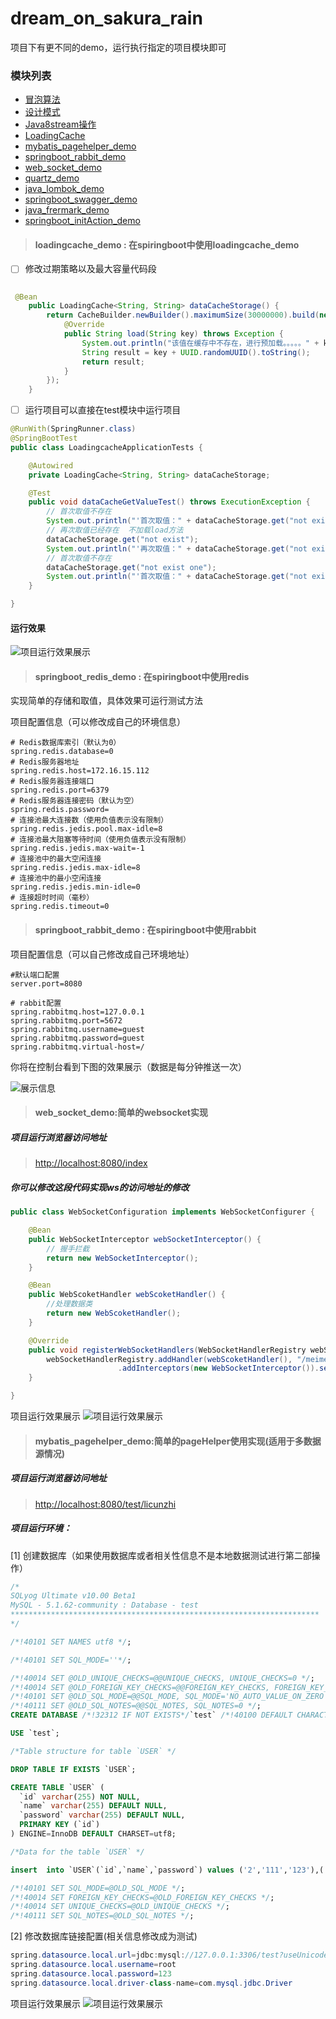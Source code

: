 # dream_on_sakura_rain
项目下有更不同的demo，运行执行指定的项目模块即可

### 模块列表
- [冒泡算法](https://github.com/licunzhi/dream_on_sakura_rain/tree/master/bubble_sorting_demo)
- [设计模式](https://github.com/licunzhi/dream_on_sakura_rain/tree/master/java_design_model_demo)
- [Java8stream操作](https://github.com/licunzhi/dream_on_sakura_rain/tree/master/java_stream_demo)
- [LoadingCache](https://github.com/licunzhi/dream_on_sakura_rain/tree/master/loadingcache_demo)
- [mybatis_pagehelper_demo](https://github.com/licunzhi/dream_on_sakura_rain/tree/master/mybatis_pagehelper_demo)
- [springboot_rabbit_demo](https://github.com/licunzhi/dream_on_sakura_rain/tree/master/springboot_rabbit_demo)
- [web_socket_demo](https://github.com/licunzhi/dream_on_sakura_rain/tree/master/web_socket_demo)
- [quartz_demo](https://github.com/licunzhi/dream_on_sakura_rain/tree/master/quartz_demo)
- [java_lombok_demo](https://github.com/licunzhi/dream_on_sakura_rain/tree/master/java_lombok_demo)
- [springboot_swagger_demo](https://github.com/licunzhi/dream_on_sakura_rain/tree/master/springboot_swagger_demo)
- [java_frermark_demo](https://github.com/licunzhi/dream_on_sakura_rain/tree/master/java_frermark_demo)
- [springboot_initAction_demo](https://github.com/licunzhi/dream_on_sakura_rain/tree/master/springboot_initAction_demo)

> #### loadingcache_demo : 在spiringboot中使用loadingcache_demo


- [ ] 修改过期策略以及最大容量代码段

```java

 @Bean
    public LoadingCache<String, String> dataCacheStorage() {
        return CacheBuilder.newBuilder().maximumSize(30000000).build(new CacheLoader<String, String>() {
            @Override
            public String load(String key) throws Exception {
                System.out.println("该值在缓存中不存在，进行预加载。。。。。" + key);
                String result = key + UUID.randomUUID().toString();
                return result;
            }
        });
    }
```

- [ ] 运行项目可以直接在test模块中运行项目
```java
@RunWith(SpringRunner.class)
@SpringBootTest
public class LoadingcacheApplicationTests {

	@Autowired
	private LoadingCache<String, String> dataCacheStorage;

	@Test
	public void dataCacheGetValueTest() throws ExecutionException {
		// 首次取值不存在
		System.out.println("'首次取值：" + dataCacheStorage.get("not exist"));
		// 再次取值已经存在  不加载load方法
		dataCacheStorage.get("not exist");
		System.out.println("'再次取值：" + dataCacheStorage.get("not exist"));
		// 首次取值不存在
		dataCacheStorage.get("not exist one");
		System.out.println("'首次取值：" + dataCacheStorage.get("not exist one"));
	}

}

```

#### 运行效果
![项目运行效果展示](https://github.com/licunzhi/dream_on_sakura_rain/blob/master/loadingcache_demo/images/result.png)

> #### springboot_redis_demo : 在spiringboot中使用redis

实现简单的存储和取值，具体效果可运行测试方法

项目配置信息（可以修改成自己的环境信息）
```properties
# Redis数据库索引（默认为0）
spring.redis.database=0
# Redis服务器地址
spring.redis.host=172.16.15.112
# Redis服务器连接端口
spring.redis.port=6379
# Redis服务器连接密码（默认为空）
spring.redis.password=
# 连接池最大连接数（使用负值表示没有限制）
spring.redis.jedis.pool.max-idle=8
# 连接池最大阻塞等待时间（使用负值表示没有限制）
spring.redis.jedis.max-wait=-1
# 连接池中的最大空闲连接
spring.redis.jedis.max-idle=8
# 连接池中的最小空闲连接
spring.redis.jedis.min-idle=0
# 连接超时时间（毫秒）
spring.redis.timeout=0
```

> #### springboot_rabbit_demo : 在spiringboot中使用rabbit

项目配置信息（可以自己修改成自己环境地址）
```properties
#默认端口配置
server.port=8080

# rabbit配置
spring.rabbitmq.host=127.0.0.1
spring.rabbitmq.port=5672
spring.rabbitmq.username=guest
spring.rabbitmq.password=guest
spring.rabbitmq.virtual-host=/
```

你将在控制台看到下图的效果展示（数据是每分钟推送一次）

![展示信息](https://github.com/licunzhi/dream_on_sakura_rain/blob/master/springboot_rabbit_demo/images/result.png)

> #### web_socket_demo:简单的websocket实现

#####  项目运行浏览器访问地址
> [http://localhost:8080/index](http://127.0.0.1:8080/index)

##### 你可以修改这段代码实现ws的访问地址的修改
```java
public class WebSocketConfiguration implements WebSocketConfigurer {

    @Bean
    public WebSocketInterceptor webSocketInterceptor() {
        // 握手拦截
        return new WebSocketInterceptor();
    }

    @Bean
    public WebScoketHandler webScoketHandler() {
        //处理数据类
        return new WebScoketHandler();
    }

    @Override
    public void registerWebSocketHandlers(WebSocketHandlerRegistry webSocketHandlerRegistry) {
        webSocketHandlerRegistry.addHandler(webScoketHandler(), "/meimei/websocket")
                        .addInterceptors(new WebSocketInterceptor()).setAllowedOrigins("*");
    }

}
```

项目运行效果展示
![项目运行效果展示](https://github.com/licunzhi/dream_on_sakura_rain/blob/master/web_socket_demo/images/result.png)



> #### mybatis_pagehelper_demo:简单的pageHelper使用实现(适用于多数据源情况)

#####  项目运行浏览器访问地址
> [http://localhost:8080/test/licunzhi](http://127.0.0.1:8080/test/licunzhi)

##### 项目运行环境：

[1] 创建数据库（如果使用数据库或者相关性信息不是本地数据测试进行第二部操作）
```sql
/*
SQLyog Ultimate v10.00 Beta1
MySQL - 5.1.62-community : Database - test
*********************************************************************
*/

/*!40101 SET NAMES utf8 */;

/*!40101 SET SQL_MODE=''*/;

/*!40014 SET @OLD_UNIQUE_CHECKS=@@UNIQUE_CHECKS, UNIQUE_CHECKS=0 */;
/*!40014 SET @OLD_FOREIGN_KEY_CHECKS=@@FOREIGN_KEY_CHECKS, FOREIGN_KEY_CHECKS=0 */;
/*!40101 SET @OLD_SQL_MODE=@@SQL_MODE, SQL_MODE='NO_AUTO_VALUE_ON_ZERO' */;
/*!40111 SET @OLD_SQL_NOTES=@@SQL_NOTES, SQL_NOTES=0 */;
CREATE DATABASE /*!32312 IF NOT EXISTS*/`test` /*!40100 DEFAULT CHARACTER SET latin1 */;

USE `test`;

/*Table structure for table `USER` */

DROP TABLE IF EXISTS `USER`;

CREATE TABLE `USER` (
  `id` varchar(255) NOT NULL,
  `name` varchar(255) DEFAULT NULL,
  `password` varchar(255) DEFAULT NULL,
  PRIMARY KEY (`id`)
) ENGINE=InnoDB DEFAULT CHARSET=utf8;

/*Data for the table `USER` */

insert  into `USER`(`id`,`name`,`password`) values ('2','111','123'),('3','222','123'),('4','333','123'),('5','444','456'),('6','55','466');

/*!40101 SET SQL_MODE=@OLD_SQL_MODE */;
/*!40014 SET FOREIGN_KEY_CHECKS=@OLD_FOREIGN_KEY_CHECKS */;
/*!40014 SET UNIQUE_CHECKS=@OLD_UNIQUE_CHECKS */;
/*!40111 SET SQL_NOTES=@OLD_SQL_NOTES */;

```
[2] 修改数据库链接配置(相关信息修改成为测试)
```java
spring.datasource.local.url=jdbc:mysql://127.0.0.1:3306/test?useUnicode=true&characterEncoding=utf-8
spring.datasource.local.username=root
spring.datasource.local.password=123
spring.datasource.local.driver-class-name=com.mysql.jdbc.Driver
```


项目运行效果展示
![项目运行效果展示](https://github.com/licunzhi/dream_on_sakura_rain/blob/master/mybatis_pagehelper_demo/images/result.png)

